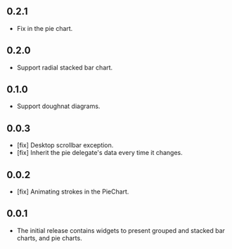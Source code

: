 ## 0.2.1

* Fix in the pie chart.

## 0.2.0

* Support radial stacked bar chart.

## 0.1.0

* Support doughnat diagrams.

## 0.0.3

* [fix] Desktop scrollbar exception.
* [fix] Inherit the pie delegate's data every time it changes.

## 0.0.2

* [fix] Animating strokes in the PieChart.

## 0.0.1

* The initial release contains widgets to present grouped and stacked bar charts, and pie charts.
